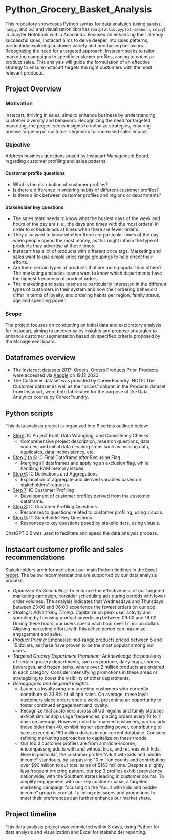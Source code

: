 # Python_Grocery_Basket_Analysis
This repository showcases Python syntax for data analytics (using `pandas`, `numpy`, and `os`) and visualization libraries (`matplotlib.pyplot`, `seaborn`, `scipy`) in Jupyter Notebook within Anaconda. Focused on enhancing their already successful sales, Instacart aims to delve deeper into sales patterns, particularly exploring customer variety and purchasing behaviors. Recognizing the need for a targeted approach, Instacart seeks to tailor marketing campaigns to specific customer profiles, aiming to optimize product sales. This analysis will guide the formulation of an effective strategy to ensure Instacart targets the right customers with the most relevant products. 
## Project Overview
### Motivation
Instacart, thriving in sales, aims to enhance business by understanding customer diversity and behaviors. Recognizing the need for targeted marketing, the project seeks insights to optimize strategies, ensuring precise targeting of customer segments for increased sales impact.
### Objective
Address business questions posed by Instacart Management Board, regarding customer profiling and sales patterns. 
#### Customer profile questions 
* What is the distribution of customer profiles?
* Is there a difference in ordering habits of different customer profiles?
* Is there a link between customer profiles and regions or departments?
#### Stakeholder key questions 
* The sales team needs to know what the busiest days of the week and hours of the day are (i.e., the days and times with the most orders) in order to schedule ads at times when there are fewer orders.
* They also want to know whether there are particular times of the day when people spend the most money, as this might inform the type of products they advertise at these times.
* Instacart has a lot of products with different price tags. Marketing and sales want to use simple price range groupings to help direct their efforts.
* Are there certain types of products that are more popular than others? The marketing and sales teams want to know which departments have the highest frequency of product orders.
* The marketing and sales teams are particularly interested in the different types of customers in their system and how their ordering behaviors differ in terms of loyalty, and ordering habits per region, family status, age and spending power.  
### Scope
The project focuses on conducting an initial data and exploratory analysis for Instacart, aiming to uncover sales insights and propose strategies to enhance customer segmentation based on specified criteria proposed by the Management board.
## Dataframes overview
* The Instacart datasets 2017: Orders, Orders Products Prior, Products were accessed via [Kaggle](https://www.kaggle.com/c/instacart-market-basket-analysis/data) on 19.12.2023. 
* The Customer dataset was provided by CareerFoundry.
NOTE: The Customer dataset as well as the “prices” column in the Products dataset from Instacart, were both fabricated for the purpose of the Data Analytics course by CareerFoundry.
## Python scripts
This data analysis project is organized into 9 scripts outlined below:
* [Step1](12_2023_Instacart_Basket_Analysis/03_Scripts/Step1_IC_Project_Brief_data_wrangling_and_consistency_checks.ipynb): IC Project Brief, Data Wrangling, and Consistency Checks
  * Comprehensive project description, research questions, data sources, and initial data cleaning steps such as missing data, duplicates, data inconsistency, etc.
* [Step 2 to 5](12_2023_Instacart_Basket_Analysis/03_Scripts): IC Final Dataframe after Exclusion Flag
  * Merging all dataframes and applying an exclusion flag, while handling RAM memory issues.
* [Step 6](12_2023_Instacart_Basket_Analysis/03_Scripts/Step6_IC_Derivations_and_Aggregations.ipynb): IC Derivations and Aggregations
  * Explanation of aggregate and derived variables based on stakeholders' requests.
* [Step 7](12_2023_Instacart_Basket_Analysis/03_Scripts/Step7_IC_Customer_profiling.ipynb): IC Customer Profiling
  * Development of customer profiles derived from the customer dataframe.
* [Step 8](12_2023_Instacart_Basket_Analysis/03_Scripts/Step8_IC_Customer_profiling_questions.ipynb): IC Customer Profiling Questions
  * Responses to questions related to customer profiling, using visuals.
* [Step 9](12_2023_Instacart_Basket_Analysis/03_Scripts/Step9_IC_Stakeholders_key_questions.ipynb): IC Stakeholder Key Questions
  * Responses to key questions posed by stakeholders, using visuals.

ChatGPT 3.5 was used to facilitate and speed the data analysis process. 
## Instacart customer profile and sales recommendations 
Stakekholders are informed about our main Python findings in the [Excel report](https://docs.google.com/spreadsheets/d/1XzEiiIJ1FWL9MJj6Rg4513DYdgzRU6tR/edit?usp=sharing&ouid=100495170560300906732&rtpof=true&sd=true). The below recommendations are supported by our data analysis process.
* _Optimized Ad Scheduling:_ To enhance the effectiveness of our targeted marketing campaign, consider scheduling ads during periods with lower order volumes. The analysis indicates that Wednesdays and Thursdays between 23:00 and 06:00 experience the fewest orders on our app.
* _Strategic Advertising Timing:_ Capitalize on peak user activity and spending by focusing product advertising between 09:00 and 16:00. During these hours, our users spend each hour over 17 million dollars. Aligning marketing efforts with this active period can maximize engagement and sales.
* _Product Pricing:_ Emphasize mid-range products priced between 5 and 15 dollars, as these have proven to be the most popular among our users.
* _Targeted Grocery Department Promotion:_ Acknowledge the popularity of certain grocery departments, such as produce, dairy eggs, snacks, beverages, and frozen items, where over 2 million products are ordered in each category. Consider intensifying promotions in these areas or strategizing to boost the visibility of other departments.
* _Demographic and Regional Insights_:
  * Launch a loyalty program targeting customers who currently contribute to 33.8% of all app sales. On average, these loyal customers place orders once a week, presenting an opportunity to foster continued engagement and loyalty.
  * Recognize that customers across all US regions and family statuses exhibit similar app usage frequencies, placing orders every 10 to 11 days on average. However, note that married customers, particularly those older than 40, exhibit higher spending power, contributing to sales exceeding 160 million dollars in our current database. Consider refining marketing approaches to capitalize on these trends.
  * Our top 3 customer profiles are from a middle-income, encompassing adults with and without kids, and retirees with kids. Here in particular, the customer profile "Adult with kids and middle income" standouts, by surpassing 10 million counts and contributing over $90 million to our total sales of $163 millions. Despite a slightly less frequent ordering pattern, our top 3 profiles exhibit prevalence nationwide, with the Southern states leading in customer counts. To amplify engagement with our key customer base, a targeted marketing campaign focusing on the "Adult with kids and middle income" group is crucial. Tailoring messages and promotions to meet their preferences can further enhance our market share.                                                                                                     
## Project timeline
This data analysis project was completed within 8 days, using Python for data analysis and visualization and Excel for stakeholder reporting. 
